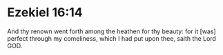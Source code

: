 # Ezekiel 16:14

And thy renown went forth among the heathen for thy beauty: for it [was] perfect through my comeliness, which I had put upon thee, saith the Lord GOD.